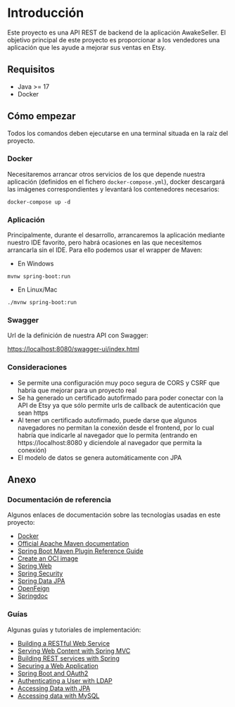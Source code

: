 # Introducción

Este proyecto es una API REST de backend de la aplicación AwakeSeller. El objetivo principal de este proyecto es proporcionar a los vendedores una aplicación que les ayude a mejorar sus ventas en Etsy. 

## Requisitos

- Java >= 17
- Docker

## Cómo empezar

Todos los comandos deben ejecutarse en una terminal situada en la raíz del proyecto.

### Docker

Necesitaremos arrancar otros servicios de los que depende nuestra aplicación (definidos en el fichero `docker-compose.yml`), 
docker descargará las imágenes correspondientes y levantará los contenedores necesarios:

```shell
docker-compose up -d
```

### Aplicación

Principalmente, durante el desarrollo, arrancaremos la aplicación mediante nuestro IDE favorito, pero habrá ocasiones en las que
necesitemos arrancarla sin el IDE. Para ello podemos usar el wrapper de Maven:

- En Windows

```shell
mvnw spring-boot:run
```

- En Linux/Mac
	
```shell
./mvnw spring-boot:run
```

### Swagger

Url de la definición de nuestra API con Swagger:

[https://localhost:8080/swagger-ui/index.html](https://localhost:8080/swagger-ui/index.html)

### Consideraciones

- Se permite una configuración muy poco segura de CORS y CSRF que habría que mejorar para un proyecto real
- Se ha generado un certificado autofirmado para poder conectar con la API de Etsy ya que sólo permite urls de callback de autenticación que sean https
- Al tener un certificado autofirmado, puede darse que algunos navegadores no permitan la conexión desde el frontend, por lo cual habría que indicarle al navegador que lo permita (entrando en https://localhost:8080 y diciendole al navegador que permita la conexión)
- El modelo de datos se genera automáticamente con JPA

## Anexo

### Documentación de referencia

Algunos enlaces de documentación sobre las tecnologías usadas en este proyecto:

* [Docker](https://docs.docker.com/)
* [Official Apache Maven documentation](https://maven.apache.org/guides/index.html)
* [Spring Boot Maven Plugin Reference Guide](https://docs.spring.io/spring-boot/docs/2.7.6/maven-plugin/reference/html/)
* [Create an OCI image](https://docs.spring.io/spring-boot/docs/2.7.6/maven-plugin/reference/html/#build-image)
* [Spring Web](https://docs.spring.io/spring-boot/docs/2.7.6/reference/htmlsingle/#web)
* [Spring Security](https://docs.spring.io/spring-boot/docs/2.7.6/reference/htmlsingle/#web.security)
* [Spring Data JPA](https://docs.spring.io/spring-boot/docs/2.7.6/reference/htmlsingle/#data.sql.jpa-and-spring-data)
* [OpenFeign](https://docs.spring.io/spring-cloud-openfeign/docs/current/reference/html/)
* [Springdoc](https://springdoc.org/)

### Guías

Algunas guías y tutoriales de implementación:

* [Building a RESTful Web Service](https://spring.io/guides/gs/rest-service/)
* [Serving Web Content with Spring MVC](https://spring.io/guides/gs/serving-web-content/)
* [Building REST services with Spring](https://spring.io/guides/tutorials/rest/)
* [Securing a Web Application](https://spring.io/guides/gs/securing-web/)
* [Spring Boot and OAuth2](https://spring.io/guides/tutorials/spring-boot-oauth2/)
* [Authenticating a User with LDAP](https://spring.io/guides/gs/authenticating-ldap/)
* [Accessing Data with JPA](https://spring.io/guides/gs/accessing-data-jpa/)
* [Accessing data with MySQL](https://spring.io/guides/gs/accessing-data-mysql/)
